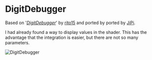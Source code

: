 DigitDebugger
==================

Based on '_[DigitDebugger](https://www.shadertoy.com/view/tdcBDN)_' by [rito15](https://www.shadertoy.com/user/rito15) and ported by ported by [JiPi](../../Site/Profiles/JiPi.md).


I had already found a way to display values in the shader. This has the advantage that the integration is easier, but there are not so many parameters.



![DigitDebugger](https://user-images.githubusercontent.com/78935215/117165279-a4348500-adc5-11eb-9e52-8ae25d1bc1da.gif)